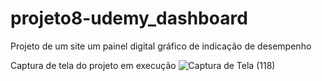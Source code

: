 # projeto8-udemy_dashboard
Projeto de um site um painel digital gráfico de indicação de desempenho 

Captura de tela do projeto em execução
![Captura de Tela (118)](https://github.com/AndsonMaciel/projeto8-udemy_dashboard/assets/142698091/d8cfd898-b753-4bdc-81df-64f476ea24fa)

